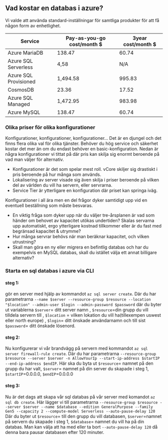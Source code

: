 ## Vad kostar en databas i azure?

Vi valde att använda standard-inställningar för samtliga produkter för att få någon form av enhetlighet.

| Service               | Pay-as-you-go cost/month $ | 3year cost/month $ |
| --------------------- | -------------------------- | ------------------ |
| Azure MariaDB         | 138.47                     | 60.74              |
| Azure SQL Serverless  | 4,58                       | N/A                |
| Azure SQL Provisioned | 1,494.58                   | 995.83             |
| CosmosDB              | 23.36                      | 17.52              |
| Azure SQL Managed     | 1,472.95                   | 983.98             |
| Azure MySQL           | 138.47                     | 60.74              |

### Olika priser för olika konfigurationer

Konfigurationer, konfigurationer, konfigurationer... Det är en djungel och det finns flera olika val för olika tjänster. Behöver du hög service och säkerhet kostar det mer än om du endast behöver en basic-konfiguration. Nedan är några konfigurationer vi tittat på där pris kan skilja sig enormt beroende på vad man väljer för alternativ.

- Konfigurationer är det som spelar mest roll. vCore skiljer sig drastiskt i pris beroende på hur många som används.
- Lokalisering av server visade sig även skilja i priser beroende på vilken del av världen du vill ha servern, eller servrarna. 
- Service Tier är ytterligare en konfiguration där priset kan springa iväg.

Konfigurationer i all ära men en del frågor dyker samtidigt upp vid en eventuell beställning som måste besvaras.

- En viktig fråga som dyker upp när du väljer tre-årsplanen är vad som händer om behovet av kapacitet utökas undertiden? Skalas servarna upp automatiskt, ergo ytterligare kostnad tillkommer eller är du fast med begränsad kapacitet & utrymme?
- Hur många servrar behövs när man beräknar kapacitet, och vilken utrustning?
- Skall man göra en ny eller migrera en befintlig databas och har du exempelvis en MySQL databas, skall du istället välja ett annat billigare alternativ?







### Starta en sql databas i azure via CLI
#### steg 1:  

gör en server med hjälp av kommandot  `az sql server create`. Där du har parametrarna `--name $server --resource-group $resource --location "$location" --admin-user $login --admin-password $password`
där du byter ut variablerna `$server`= ditt server namn , `$resource`=din grupp du vill tilldela servern till , `$location` = vilken lokation du vill ha(tillexempen uswest eller north europe) , `$login`= ditt önskade användarnamn och till sist `$password`= ditt önskade lösenord.

#### steg 2:

Nu konfigurerar  vi vår brandvägg på servern med kommandot `az sql server firewall-rule create`. Där du har parametrarna  `--resource-group $resource --server $server -n AllowYourIp --start-ip-address $startIP --end-ip-address $endIP`.  Här ska du byta ut `$resource`= namnet på den grupp du har valt, `$server`= namnet på din server du skapade i steg 1, `$startIP`=0.0.0.0, `$endIP`=0.0.0.0

#### steg 3:

Nu är det dags att skapa vår sql databas på vår server med komandot `az sql db create`.
Här lägger vi till parametrarna `--resource-group $resource --server $server --name $database --edition GeneralPurpose --family Gen5 --capacity 2 --compute-model Serverless --auto-pause-delay 120
`
Där du byter ut `$resource`= till den grupp du vill databasen, `$server`=namnet på servern du skapade i steg 1, `$database`= namnet du vill ha på din databas.
Man kan välja att ha med eller ta bort `--auto-pause-delay 120` då denna bara pausar databasen efter 120 minuter.

  





